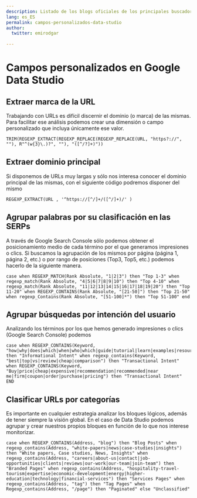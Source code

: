 ```yaml
---
description: Listado de los blogs oficiales de los principales buscadores
lang: es_ES
permalink: campos-personalizados-data-studio
author:
  twitter: emirodgar
  
---
```


# Campos personalizados en Google Data Studio

## Extraer marca de la URL

Trabajando con URLs es difícil discernir el dominio (o marca) de las mismas. Para facilitar ese análisis podemos crear una dimensión o campo personalizado que incluya únicamente ese valor.

```
TRIM(REGEXP_EXTRACT(REGEXP_REPLACE(REGEXP_REPLACE(URL, "https?://", ""), R"^(w{3}\.)?", ""), "([^/?]+)"))
```

## Extraer dominio principal

Si disponemos de URLs muy largas y sólo nos interesa conocer el dominio principal de las mismas, con el siguiente código podremos disponer del mismo

```
REGEXP_EXTRACT(URL , '^https://[^/]+/([^/]+)/' )
```

## Agrupar palabras por su clasificación en las SERPs

A través de Google Search Console sólo podemos obtener el posicionamiento medio de cada término por el que generamos impresiones o clics. Si buscamos la agrupación de los mismos por página (página 1, página 2, etc.) o por rango de posiciones (Top3, Top5, etc.) podemos hacerlo de la siguiente manera.

```
case when REGEXP_MATCH(Rank Absolute, "1|2|3") then "Top 1-3" when regexp_match(Rank Absolute, "4|5|6|7|8|9|10") then "Top 4-10" when regexp_match(Rank Absolute, "11|12|13|14|15|16|17|18|19|20") then "Top 11-20" when REGEXP_CONTAINS(Rank Absolute, "[21-50]") then "Top 21-50" when regexp_Contains(Rank Absolute, "[51-100]*") then "Top 51-100" end
```

## Agrupar búsquedas por intención del usuario

Analizando los términos por los que hemos generado impresiones o clics (Google Search Console) podemos

    case when REGEXP_CONTAINS(Keyword, "how|why|does|which|when|who|which|guide|tutorial|learn|examples|resource|ideas|tips") then "Informational Intent" when regexp_contains(Keyword, "best|top|vs|review|cheap|comparison") then "Transactional Intent" when REGEXP_CONTAINS(Keyword, "Buy|price|cheap|expensive|recommendation|recommended|near me|firm|coupon|order|purchase|pricing") then "Transactional Intent" END

## Clasificar URLs por categorías

Es importante en cualquier estrategia analizar los bloques lógicos, además de tener siempre la visión global. En el caso de Data Studio podemos agrupar y crear nuestros propios bloques en función de lo que nos interese monitorizar.

```
case when REGEXP_CONTAINS(Address, "blog") then "Blog Posts" when regexp_contains(Address, "white-papers|news|case-studies|insights") then "White papers, Case studies, News, Insights" when regexp_contains(Address, "careers|about-us|contact|job-opportunities|clients|reviews|our-work|our-team|join-team") then "Branded Pages" when regexp_contains(Address, "hospitality-travel-tourism|expertise|economic-development|energy|higher-education|technology|financial-services") then "Services Pages" when regexp_contains(Address, "tag") then "Tag Pages" when Regexp_contains(Address, "/page") then "Paginated" else "Unclassified"
```

<!--stackedit_data:
eyJoaXN0b3J5IjpbMzM5MDE3MjEyXX0=
-->